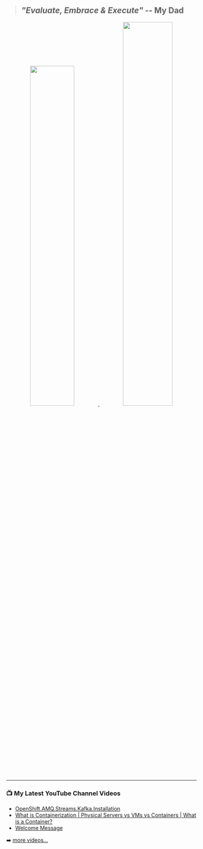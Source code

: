 

> ## *"Evaluate, Embrace & Execute"* -- My Dad

<div align="center">

<a href="https://github.com/naveenkendyala">
     <img width="48%" font="" src="https://github-readme-stats.vercel.app/api?username=naveenkendyala&count_private=true&show_icons=true&include_all_commits=true&line_height=35&hide=contribs,prs&theme=tokyonight" />
</a>
<a href="https://github.com/naveenkendyala">
     <img width="51%" src="https://github-readme-stats.vercel.app/api/top-langs/?username=naveenkendyala&hide=css,html&langs_count=6&layout=compact&theme=tokyonight&card_width=420" />
</a>

</div>


---

### 📺 My Latest YouTube Channel Videos
<!-- YOUTUBE:START -->
- [OpenShift.AMQ.Streams.Kafka.Installation](https://www.youtube.com/watch?v=ncTtRPwLwuM)
- [What is Containerization | Physical Servers vs VMs vs Containers | What is a Container?](https://www.youtube.com/watch?v=Cu4iPxPAjWI)
- [Welcome Message](https://www.youtube.com/watch?v=LpGc5PShjvk)
<!-- YOUTUBE:END -->
➡️ [more videos...](https://www.youtube.com/channel/UCS7nXaoZ1ujCKlSggkWeyhg)
